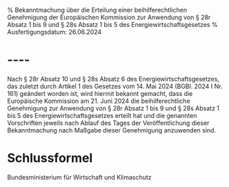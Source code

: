 % Bekanntmachung über die Erteilung einer beihilferechtlichen Genehmigung der Europäischen Kommission zur Anwendung von § 28r Absatz 1 bis 9 und § 28s Absatz 1 bis 5 des Energiewirtschaftsgesetzes
% Ausfertigungsdatum: 26.06.2024
 
# ----

Nach § 28r Absatz 10 und § 28s Absatz 6 des Energiewirtschaftsgesetzes, das zuletzt durch Artikel 1 des Gesetzes vom 14. Mai 2024 (BGBl. 2024 I Nr. 161) geändert worden ist, wird hiermit bekannt gemacht, dass die Europäische Kommission am 21. Juni 2024 die beihilferechtliche Genehmigung zur Anwendung von § 28r Absatz 1 bis 9 und § 28s Absatz 1 bis 5 des Energiewirtschaftsgesetzes erteilt hat und die genannten Vorschriften jeweils nach Ablauf des Tages der Veröffentlichung dieser Bekanntmachung nach Maßgabe dieser Genehmigung anzuwenden sind.

# Schlussformel

Bundesministerium für Wirtschaft und Klimaschutz
